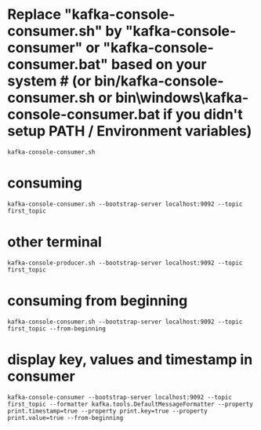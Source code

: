 # Replace "kafka-console-consumer.sh" by "kafka-console-consumer" or "kafka-console-consumer.bat" based on your system # (or bin/kafka-console-consumer.sh or bin\windows\kafka-console-consumer.bat if you didn't setup PATH / Environment variables)

```console
kafka-console-consumer.sh 
```

# consuming
```console
kafka-console-consumer.sh --bootstrap-server localhost:9092 --topic first_topic
```

# other terminal
```console
kafka-console-producer.sh --bootstrap-server localhost:9092 --topic first_topic
```

# consuming from beginning
```console
kafka-console-consumer.sh --bootstrap-server localhost:9092 --topic first_topic --from-beginning
```

# display key, values and timestamp in consumer
```console
kafka-console-consumer --bootstrap-server localhost:9092 --topic first_topic --formatter kafka.tools.DefaultMessageFormatter --property print.timestamp=true --property print.key=true --property print.value=true --from-beginning
```
